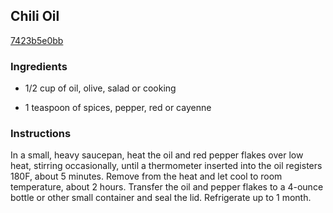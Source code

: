 ## Chili Oil

[7423b5e0bb](http://www.epicurious.com/recipes/food/views/chili-oil-394285)

### Ingredients

 - 1/2 cup of oil, olive, salad or cooking

 - 1 teaspoon of spices, pepper, red or cayenne

### Instructions

In a small, heavy saucepan, heat the oil and red pepper flakes over low heat, stirring occasionally, until a thermometer inserted into the oil registers 180F, about 5 minutes. Remove from the heat and let cool to room temperature, about 2 hours. Transfer the oil and pepper flakes to a 4-ounce bottle or other small container and seal the lid. Refrigerate up to 1 month.